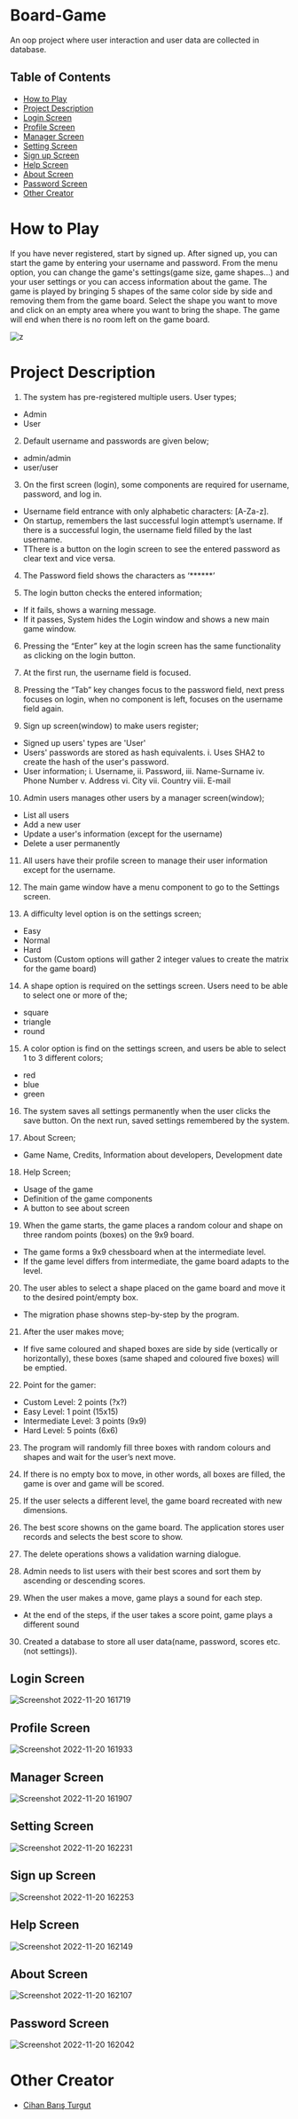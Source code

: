 # Board-Game
An oop project where user interaction and user data are collected in database.

## Table of Contents
- [How to Play](#how-to-play)
- [Project Description](#project-description)
- [Login Screen](#login-screen)
- [Profile Screen](#profile-screen)
- [Manager Screen](#manager-screen)
- [Setting Screen](#setting-screen)
- [Sign up Screen](#sign-up-screen)
- [Help Screen](#help-screen)
- [About Screen](#about-screen)
- [Password Screen](#password-screen)
- [Other Creator](#other-creator)

# How to Play
If you have never registered, start by signed up. After signed up, you can start the game by entering your username and password.
From the menu option, you can change the game's settings(game size, game shapes...) and your user settings or you can access information about the game.
The game is played by bringing 5 shapes of the same color side by side and removing them from the game board. Select the shape you want to move and click on an empty area where you want to bring the shape. The game will end when there is no room left on the game board.

![z](https://user-images.githubusercontent.com/102357822/197343482-cfc722dc-e2a5-464d-912b-752c1d990824.png)

# Project Description

1. The system has pre-registered multiple users.
User types;
- Admin
- User

2. Default username and passwords are given below;
- admin/admin
- user/user

3. On the first screen (login), some components are required for username, password, and
log in.
- Username field entrance with only alphabetic characters: [A-Za-z].
- On startup, remembers the last successful login attempt’s username. If there is a
successful login, the username field filled by the last username.
- TThere is a button on the login screen to see the entered password as clear
text and vice versa.

4. The Password field shows the characters as ‘******’

5. The login button checks the entered information;
- If it fails, shows a warning message.
- If it passes, System hides the Login window and shows a new main game
window. 

6. Pressing the “Enter” key at the login screen has the same functionality as clicking on the
login button.

7. At the first run, the username field is focused.

8. Pressing the “Tab” key changes focus to the password field, next press focuses on login,
when no component is left, focuses on the username field again.

9. Sign up screen(window) to make users register;
- Signed up users' types are 'User'
- Users' passwords are stored as hash equivalents.
i. Uses SHA2 to create the hash of the user's password.
- User information;
i. Username,
ii. Password,
iii. Name-Surname
iv. Phone Number
v. Address
vi. City
vii. Country
viii. E-mail

10. Admin users manages other users by a manager screen(window);
- List all users
- Add a new user
- Update a user's information (except for the username)
- Delete a user permanently

11. All users have their profile screen to manage their user information except for the
username.

12. The main game window have a menu component to go to the Settings screen.

13. A difficulty level option is on the settings screen;
- Easy
- Normal
- Hard
- Custom (Custom options will gather 2 integer values to create the matrix for the game
board)

14. A shape option is required on the settings screen. Users need to be able to select one or
more of the;
- square
- triangle
- round 

15. A color option is find on the settings screen, and users be able to select 1 to 3
different colors;
- red
- blue
- green

16. The system saves all settings permanently when the user clicks the save button. On
the next run, saved settings remembered by the system.

17. About Screen;
- Game Name, Credits, Information about developers, Development date

18. Help Screen;
- Usage of the game
- Definition of the game components
- A button to see about screen

19. When the game starts, the game places a random colour and shape on three random
points (boxes) on the 9x9 board.
- The game forms a 9x9 chessboard when at the intermediate level.
- If the game level differs from intermediate, the game board adapts to the
level.

20. The user ables to select a shape placed on the game board and move it to the
desired point/empty box.
- The migration phase showns step-by-step by the program.

21. After the user makes move;
- If five same coloured and shaped boxes are side by side (vertically or
horizontally), these boxes (same shaped and coloured five boxes) will be emptied.

22. Point for the gamer:
- Custom Level: 2 points (?x?)
- Easy Level: 1 point (15x15)
- Intermediate Level: 3 points (9x9)
- Hard Level: 5 points (6x6)

23. The program will randomly fill three boxes with random colours and shapes and
wait for the user’s next move.

24. If there is no empty box to move, in other words, all boxes are filled, the
game is over and game will be scored.

25. If the user selects a different level, the game board recreated with new
dimensions.

26. The best score showns on the game board. The application stores user records
and selects the best score to show.

27. The delete operations shows a validation warning dialogue.

28. Admin needs to list users with their best scores and sort them by ascending or descending
scores.

29. When the user makes a move, game plays a sound for each step.
- At the end of the steps, if the user takes a score point, game plays a  different sound

30. Created a database to store all user data(name, password, scores etc. (not settings)).

## Login Screen
![Screenshot 2022-11-20 161719](https://user-images.githubusercontent.com/102357822/202904566-76ed84c8-f9c8-4e25-8384-28b704c22e4d.png)


## Profile Screen
![Screenshot 2022-11-20 161933](https://user-images.githubusercontent.com/102357822/202905019-44ea1d05-0053-4710-83c0-bd5ca426d832.png)


## Manager Screen
![Screenshot 2022-11-20 161907](https://user-images.githubusercontent.com/102357822/202904613-9c2a4f14-506d-4380-a51a-763e4b540a92.png)


## Setting Screen
![Screenshot 2022-11-20 162231](https://user-images.githubusercontent.com/102357822/202905026-a87e4272-8971-4b2b-9279-494a5e684624.png)


## Sign up Screen
![Screenshot 2022-11-20 162253](https://user-images.githubusercontent.com/102357822/202905042-247c9728-9142-42eb-b972-b5ad363c0a39.png)


## Help Screen
![Screenshot 2022-11-20 162149](https://user-images.githubusercontent.com/102357822/202905056-7a6260c3-8a45-4d02-b3d0-dcbc489a4456.png)


## About Screen
![Screenshot 2022-11-20 162107](https://user-images.githubusercontent.com/102357822/202905050-9a1054aa-b72a-4946-8a73-403e02bdc3d7.png)


## Password Screen
![Screenshot 2022-11-20 162042](https://user-images.githubusercontent.com/102357822/202905069-a6bf79ee-046d-48f5-8572-0ee7810800db.png)


# Other Creator

- [Cihan Barış Turgut](https://github.com/CihanBarisTurgut)

